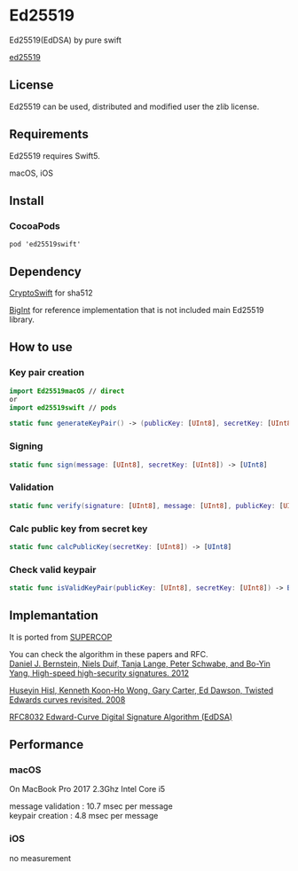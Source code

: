 # Ed25519
Ed25519(EdDSA) by pure swift

[ed25519](https://ed25519.cr.yp.to)

## License
Ed25519 can be used, distributed and modified user the zlib license.

## Requirements
Ed25519 requires Swift5.

macOS, iOS

## Install

### CocoaPods

```
pod 'ed25519swift'
```
## Dependency

[CryptoSwift](https://github.com/krzyzanowskim/CryptoSwift) for sha512

[BigInt](https://github.com/attaswift/BigInt) for reference implementation that is not included main Ed25519 library.

## How to use

### Key pair creation

``` swift
import Ed25519macOS // direct
or
import ed25519swift // pods

static func generateKeyPair() -> (publicKey: [UInt8], secretKey: [UInt8])
```

### Signing 
``` swift
static func sign(message: [UInt8], secretKey: [UInt8]) -> [UInt8]
```

### Validation
``` swift
static func verify(signature: [UInt8], message: [UInt8], publicKey: [UInt8]) -> Bool
```

### Calc public key from secret key
``` swift
static func calcPublicKey(secretKey: [UInt8]) -> [UInt8]
```

### Check valid keypair
``` swift
static func isValidKeyPair(publicKey: [UInt8], secretKey: [UInt8]) -> Bool
```

## Implemantation

It is ported from [SUPERCOP](https://bench.cr.yp.to/supercop.html)  
  
You can check the algorithm in these papers and RFC.  
[Daniel J. Bernstein, Niels Duif, Tanja Lange, Peter Schwabe, and Bo-Yin Yang, High-speed high-security signatures. 2012](https://ed25519.cr.yp.to/ed25519-20110926.pdf)  

[Huseyin Hisl, Kenneth Koon-Ho Wong, Gary Carter, Ed Dawson, Twisted Edwards curves revisited. 2008](http://eprint.iacr.org/2008/522)  

[RFC8032 Edward-Curve Digital Signature Algorithm (EdDSA)](https://tools.ietf.org/html/rfc8032)  

## Performance

### macOS  
  
  On MacBook Pro 2017 2.3Ghz Intel Core i5  
    
  message validation : 10.7 msec per message  
  keypair creation : 4.8 msec per message  
  
### iOS
  no measurement

